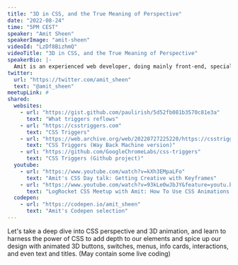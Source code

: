 ```yaml
---
title: "3D in CSS, and the True Meaning of Perspective"
date: "2022-08-24"
time: "5PM CEST"
speaker: "Amit Sheen"
speakerImage: "amit-sheen"
videoId: "LzDf8BizhmQ"
videoTitle: "3D in CSS, and the True Meaning of Perspective"
speakerBio: |-
  Amit is an experienced web developer, doing mainly front-end, specializing in CSS, animations, and creative coding. Over the years he's taken part in developing dozens of advanced web/mobile applications from the ground up, and he's always ready for a new challenge. Amit has an entrepreneurial mindset, a pathological curiosity about new technologies, and a constant desire to learn new things.
twitter:
  url: "https://twitter.com/amit_sheen"
  text: "@amit_sheen"
meetupLink: #
shared:
  websites:
    - url: "https://gist.github.com/paulirish/5d52fb081b3570c81e3a"
      text: "What triggers reflows"
    - url: "https://csstriggers.com"
      text: "CSS Triggers"
    - url: "https://web.archive.org/web/20220727225220/https://csstriggers.com/"
      text: "CSS Triggers (Way Back Machine version)"
    - url: "https://github.com/GoogleChromeLabs/css-triggers"
      text: "CSS Triggers (Github project)"
  youtube:
    - url: "https://www.youtube.com/watch?v=kXh3EMpaLFo"
      text: "Amit's CSS Day talk: Getting Creative with Keyframes"
    - url: "https://www.youtube.com/watch?v=93kLe0wJbJY&feature=youtu.be"
      text: "LogRocket CSS Meetup with Amit: How To Use CSS Animations And Stay Performant (And Accessible)"
  codepen:
    - url: "https://codepen.io/amit_sheen"
      text: "Amit's Codepen selection"
---
```


Let's take a deep dive into CSS perspective and 3D animation, and learn to harness the power of CSS to add depth to our elements and spice up our design with animated 3D buttons, switches, menus, info cards, interactions, and even text and titles. (May contain some live coding)

